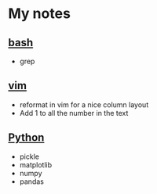  # My notes

 ## [bash](bash.md)
* grep


## [vim](vim.md)
* reformat in vim for a nice column layout
* Add 1 to all the number in the text

## [Python](Python.md)
* pickle
* matplotlib
* numpy
* pandas
